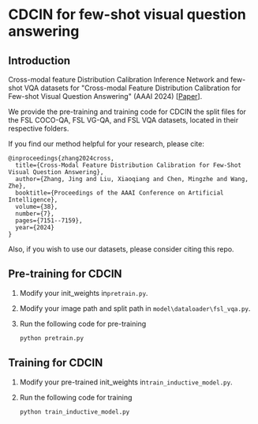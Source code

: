 # CDCIN for few-shot visual question answering

## Introduction

Cross-modal feature Distribution Calibration Inference Network and few-shot VQA datasets for "Cross-modal Feature Distribution Calibration for Few-shot Visual Question Answering" (AAAI 2024) [[Paper](https://ojs.aaai.org/index.php/AAAI/article/view/28543)].

We provide the pre-training and training code for  CDCIN  the split files for the FSL COCO-QA, FSL VG-QA, and FSL VQA datasets, located in their respective folders.

If you find our method helpful for your research, please cite:

```
@inproceedings{zhang2024cross,
  title={Cross-Modal Feature Distribution Calibration for Few-Shot Visual Question Answering},
  author={Zhang, Jing and Liu, Xiaoqiang and Chen, Mingzhe and Wang, Zhe},
  booktitle={Proceedings of the AAAI Conference on Artificial Intelligence},
  volume={38},
  number={7},
  pages={7151--7159},
  year={2024}
}
```

Also, if you wish to use our datasets, please consider citing this repo.

## Pre-training for CDCIN

1. Modify your init_weights in`pretrain.py`.

2. Modify your image path and split path in `model\dataloader\fsl_vqa.py`.

3. Run the following code for pre-training

   ```bash
   python pretrain.py
   ```

## Training for CDCIN

1. Modify your pre-trained init_weights in`train_inductive_model.py`.

2. Run the following code for training

   ```bash
   python train_inductive_model.py
   ```
   
